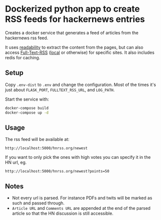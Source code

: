 # Dockerized python app to create RSS feeds for hackernews entries

Creates a docker service that generates a feed of articles from the hackernews rss feed.

It uses [readability](https://pypi.org/project/readability/) to extract the content from the pages, but can also access [Full-Text-RSS](https://www.fivefilters.org/full-text-rss) ([local](https://github.com/heussd/fivefilters-full-text-rss-docker) or otherwise) for specific sites.
It also includes redis for caching.

## Setup

Copy `.env-dist` to `.env` and change the configuration.
Most of the times it's just about `FLASK_PORT`, `FULLTEXT_RSS_URL`, and `LOG_PATH`.

Start the service with:

```bash
docker-compose build
docker-compose up -d
```

## Usage

The rss feed will be available at:

```url
http://localhost:5000/hnrss.org/newest
```

If you want to only pick the ones with high votes you can specify it in the
HN url, eg.

```url
http://localhost:5000/hnrss.org/newest?points=50
```

## Notes

* Not every url is parsed. For instance PDFs and twits will be marked as such
and passed through.
* `Article URL` and `Comments URL` are appended at the end of the parsed article
so that the HN discussion is still accessible.
